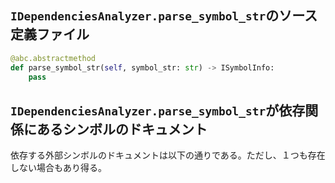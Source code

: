 ## `IDependenciesAnalyzer.parse_symbol_str`のソース定義ファイル

```python
@abc.abstractmethod
def parse_symbol_str(self, symbol_str: str) -> ISymbolInfo:
    pass
```

## `IDependenciesAnalyzer.parse_symbol_str`が依存関係にあるシンボルのドキュメント

依存する外部シンボルのドキュメントは以下の通りである。ただし、１つも存在しない場合もあり得る。